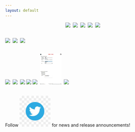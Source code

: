 ```yaml
---
layout: default
---
```


<p align="center">
  <kbd><a href="{{site.baseurl}}/generate/grid"><img src="resources/gridpdf.png" height="100"></a></kbd>&nbsp;
  <kbd><a href="{{site.baseurl}}/core/watermark"><img src="resources/wmi1abs.png" height="100"></a></kbd>&nbsp;
  <kbd><a href="{{site.baseurl}}/generate/nup"><img src="resources/nup9pdf.png" height="100"></a></kbd>&nbsp;
  <kbd><a href="{{site.baseurl}}/fonts/fonts"><img src="resources/cjkv.png" height="100"></a></kbd>&nbsp;
  <kbd><a href="{{site.baseurl}}/core/stamp"><img src="core/resources/4exp.png" height="100"></a></kbd>&nbsp;<br><br>

  <kbd><a href="{{site.baseurl}}/core/stamp"><img src="resources/sti.png" height="100"></a></kbd>&nbsp;
  <kbd><img src="resources/hold3.png" height="150"></kbd>&nbsp;
  <kbd><a href="{{site.baseurl}}/core/watermark"><img src="resources/wmi4.png" height="100"></a></kbd>&nbsp;<br><br>

  <kbd><a href="{{site.baseurl}}/generate/booklet"><img src="resources/book2A4p1.png" height="100"></a></kbd>&nbsp;
  <kbd><a href="{{site.baseurl}}/core/stamp"><img src="resources/stp.png" height="100"></a></kbd>&nbsp;
  <kbd><a href="{{site.baseurl}}/generate/grid"><img src="resources/gridimg.png" height="100"></a></kbd>
  <kbd><a href="{{site.baseurl}}/core/stamp"><img src="resources/stRoundBorder.png" height="100"></a></kbd>
  <kbd><a href="{{site.baseurl}}/generate/create"><img src="resources/table.png" height="100"></a></kbd>&nbsp;
  <kbd><a href="{{site.baseurl}}/form/form"><img src="resources/form.png" height="100"></a></kbd>&nbsp;
  <kbd><a href="{{site.baseurl}}/generate/create"><img src="resources/imagebox.png" height="100"></a></kbd>&nbsp;
  <br><br><br>
  Follow <a href="https://twitter.com/pdfcpu"><img src="resources/twtr.jpeg" height="100"></a> for news and release announcements!
</p>

